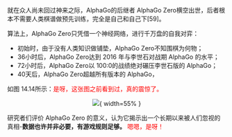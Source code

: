 

就在众人尚未回过神来之际，AlphaGo的后继者 AlphaGo Zero横空出世，后者根本不需要人类棋谱做预先训练，完全是自己和自己下[59]。

算法上，AlphaGo Zero只凭借一个神经网络，进行千万盘的自我对弈：

- 初始时，由于没有人类知识做铺垫，AlphaGo Zero不知围棋为何物；
- 36小时后，AlphaGo Zero达到 2016 年与李世石对战期 AlphaGo 的水平；
- 72小时后，AlphaGo Zero以 100∶0的战绩绝对碾压李世石版的 AlphaGo；
- 40天后，AlphaGo Zero超越所有版本的 AlphaGo，

如图 14.14所示：<span style="color:red;">是呀，这张图之前看到过，真的震惊了。</span>

<center>

![](http://images.iterate.site/blog/image/20190427/VtQ6IfCabpDs.png?imageslim){ width=55% }

</center>

研究者们评价 AlphaGo Zero 的意义，认为它揭示出一个长期以来被人们忽视的真相-**数据也许并非必要，有游戏规则足够。** <span style="color:red;">嗯嗯，是呀！</span>
